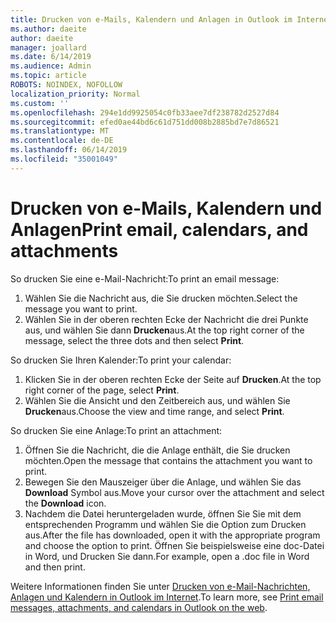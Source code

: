```yaml
---
title: Drucken von e-Mails, Kalendern und Anlagen in Outlook im Internet
ms.author: daeite
author: daeite
manager: joallard
ms.date: 6/14/2019
ms.audience: Admin
ms.topic: article
ROBOTS: NOINDEX, NOFOLLOW
localization_priority: Normal
ms.custom: ''
ms.openlocfilehash: 294e1dd9925054c0fb33aee7df238782d2527d84
ms.sourcegitcommit: efed0ae44bd6c61d751dd008b2885bd7e7d86521
ms.translationtype: MT
ms.contentlocale: de-DE
ms.lasthandoff: 06/14/2019
ms.locfileid: "35001049"
---
```

# <a name="print-email-calendars-and-attachments"></a><span data-ttu-id="f26b0-102">Drucken von e-Mails, Kalendern und Anlagen</span><span class="sxs-lookup"><span data-stu-id="f26b0-102">Print email, calendars, and attachments</span></span>

<span data-ttu-id="f26b0-103">So drucken Sie eine e-Mail-Nachricht:</span><span class="sxs-lookup"><span data-stu-id="f26b0-103">To print an email message:</span></span>
  
1. <span data-ttu-id="f26b0-104">Wählen Sie die Nachricht aus, die Sie drucken möchten.</span><span class="sxs-lookup"><span data-stu-id="f26b0-104">Select the message you want to print.</span></span>
1. <span data-ttu-id="f26b0-105">Wählen Sie in der oberen rechten Ecke der Nachricht die drei Punkte aus, und wählen Sie dann **Drucken**aus.</span><span class="sxs-lookup"><span data-stu-id="f26b0-105">At the top right corner of the message, select the three dots and then select **Print**.</span></span>

<span data-ttu-id="f26b0-106">So drucken Sie Ihren Kalender:</span><span class="sxs-lookup"><span data-stu-id="f26b0-106">To print your calendar:</span></span>

1. <span data-ttu-id="f26b0-107">Klicken Sie in der oberen rechten Ecke der Seite auf **Drucken**.</span><span class="sxs-lookup"><span data-stu-id="f26b0-107">At the top right corner of the page, select **Print**.</span></span>
1. <span data-ttu-id="f26b0-108">Wählen Sie die Ansicht und den Zeitbereich aus, und wählen Sie **Drucken**aus.</span><span class="sxs-lookup"><span data-stu-id="f26b0-108">Choose the view and time range, and select **Print**.</span></span>

<span data-ttu-id="f26b0-109">So drucken Sie eine Anlage:</span><span class="sxs-lookup"><span data-stu-id="f26b0-109">To print an attachment:</span></span>

1. <span data-ttu-id="f26b0-110">Öffnen Sie die Nachricht, die die Anlage enthält, die Sie drucken möchten.</span><span class="sxs-lookup"><span data-stu-id="f26b0-110">Open the message that contains the attachment you want to print.</span></span>
2. <span data-ttu-id="f26b0-111">Bewegen Sie den Mauszeiger über die Anlage, und wählen Sie das **Download** Symbol aus.</span><span class="sxs-lookup"><span data-stu-id="f26b0-111">Move your cursor over the attachment and select the **Download** icon.</span></span>
3. <span data-ttu-id="f26b0-112">Nachdem die Datei heruntergeladen wurde, öffnen Sie Sie mit dem entsprechenden Programm und wählen Sie die Option zum Drucken aus.</span><span class="sxs-lookup"><span data-stu-id="f26b0-112">After the file has downloaded, open it with the appropriate program and choose the option to print.</span></span> <span data-ttu-id="f26b0-113">Öffnen Sie beispielsweise eine doc-Datei in Word, und Drucken Sie dann.</span><span class="sxs-lookup"><span data-stu-id="f26b0-113">For example, open a .doc file in Word and then print.</span></span>

<span data-ttu-id="f26b0-114">Weitere Informationen finden Sie unter [Drucken von e-Mail-Nachrichten, Anlagen und Kalendern in Outlook im Internet](https://support.office.com/article/2cf529d1-3b8f-4de2-b254-b7f870e58a2b).</span><span class="sxs-lookup"><span data-stu-id="f26b0-114">To learn more, see [Print email messages, attachments, and calendars in Outlook on the web](https://support.office.com/article/2cf529d1-3b8f-4de2-b254-b7f870e58a2b).</span></span>